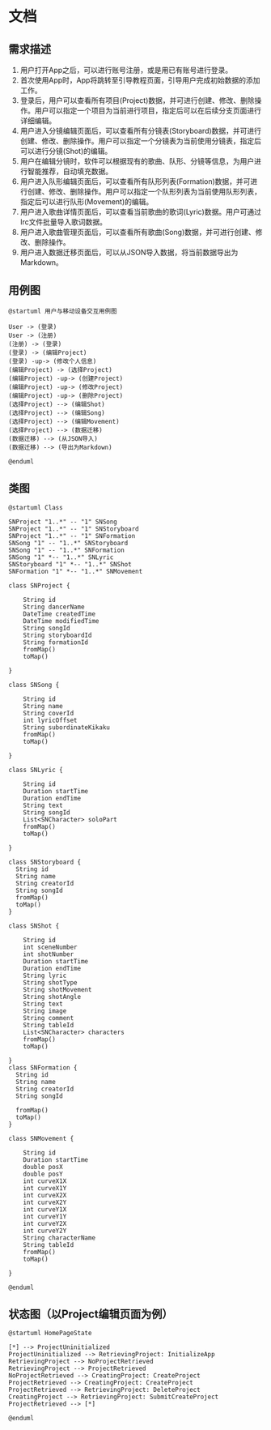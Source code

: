 # 文档

## 需求描述

1. 用户打开App之后，可以进行账号注册，或是用已有账号进行登录。
2. 首次使用App时，App将跳转至引导教程页面，引导用户完成初始数据的添加工作。
3. 登录后，用户可以查看所有项目(Project)数据，并可进行创建、修改、删除操作。用户可以指定一个项目为当前进行项目，指定后可以在后续分支页面进行详细编辑。
4. 用户进入分镜编辑页面后，可以查看所有分镜表(Storyboard)数据，并可进行创建、修改、删除操作。用户可以指定一个分镜表为当前使用分镜表，指定后可以进行分镜(Shot)的编辑。
5. 用户在编辑分镜时，软件可以根据现有的歌曲、队形、分镜等信息，为用户进行智能推荐，自动填充数据。
6. 用户进入队形编辑页面后，可以查看所有队形列表(Formation)数据，并可进行创建、修改、删除操作。用户可以指定一个队形列表为当前使用队形列表，指定后可以进行队形(Movement)的编辑。
7. 用户进入歌曲详情页面后，可以查看当前歌曲的歌词(Lyric)数据。用户可通过lrc文件批量导入歌词数据。
8. 用户进入歌曲管理页面后，可以查看所有歌曲(Song)数据，并可进行创建、修改、删除操作。
9. 用户进入数据迁移页面后，可以从JSON导入数据，将当前数据导出为Markdown。

## 用例图

``` plantuml
@startuml 用户与移动设备交互用例图

User -> (登录)
User -> (注册)
(注册) -> (登录)
(登录) -> (编辑Project)
(登录) -up-> (修改个人信息)
(编辑Project) -> (选择Project)
(编辑Project) -up-> (创建Project)
(编辑Project) -up-> (修改Project)
(编辑Project) -up-> (删除Project)
(选择Project) --> (编辑Shot)
(选择Project) --> (编辑Song)
(选择Project) --> (编辑Movement)
(选择Project) --> (数据迁移)
(数据迁移) --> (从JSON导入)
(数据迁移) --> (导出为Markdown)

@enduml
```

## 类图

``` plantuml
@startuml Class

SNProject "1..*" -- "1" SNSong
SNProject "1..*" -- "1" SNStoryboard
SNProject "1..*" -- "1" SNFormation
SNSong "1" -- "1..*" SNStoryboard
SNSong "1" -- "1..*" SNFormation
SNSong "1" *-- "1..*" SNLyric
SNStoryboard "1" *-- "1..*" SNShot
SNFormation "1" *-- "1..*" SNMovement

class SNProject {

    String id
    String dancerName
    DateTime createdTime
    DateTime modifiedTime
    String songId
    String storyboardId
    String formationId
    fromMap()
    toMap()

}

class SNSong {

    String id
    String name
    String coverId
    int lyricOffset
    String subordinateKikaku
    fromMap()
    toMap()

}

class SNLyric {

    String id
    Duration startTime
    Duration endTime
    String text
    String songId
    List<SNCharacter> soloPart
    fromMap()
    toMap()

}

class SNStoryboard {
  String id
  String name
  String creatorId
  String songId
  fromMap()
  toMap()
}

class SNShot {

    String id
    int sceneNumber
    int shotNumber
    Duration startTime
    Duration endTime
    String lyric
    String shotType
    String shotMovement
    String shotAngle
    String text
    String image
    String comment
    String tableId
    List<SNCharacter> characters
    fromMap()
    toMap()

}
class SNFormation {
  String id
  String name
  String creatorId
  String songId

  fromMap()
  toMap()
}

class SNMovement {

    String id
    Duration startTime
    double posX
    double posY
    int curveX1X
    int curveX1Y
    int curveX2X
    int curveX2Y
    int curveY1X
    int curveY1Y
    int curveY2X
    int curveY2Y
    String characterName
    String tableId
    fromMap()
    toMap()

}

@enduml
```

## 状态图（以Project编辑页面为例）

``` plantuml
@startuml HomePageState

[*] --> ProjectUninitialized
ProjectUninitialized --> RetrievingProject: InitializeApp
RetrievingProject --> NoProjectRetrieved
RetrievingProject --> ProjectRetrieved
NoProjectRetrieved --> CreatingProject: CreateProject
ProjectRetrieved --> CreatingProject: CreateProject
ProjectRetrieved --> RetrievingProject: DeleteProject
CreatingProject --> RetrievingProject: SubmitCreateProject
ProjectRetrieved --> [*]

@enduml
```
